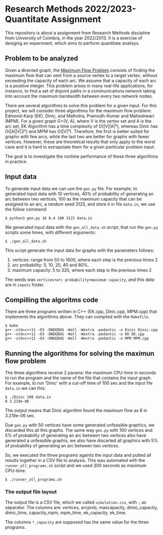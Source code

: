 # Research Methods 2022/2023- Quantitate Assignment

This repository is about a assignment from Research Methods discipline from
University of Coimbra, in the year 2022/2013. It is a exercise of designig
an experiment, which aims to perform quantitate analisys.

## Problem to be analyzed

Given a directed graph, the [Maximum Flow Problem](https://en.wikipedia.org/wiki/Maximum_flow_problem)
consists of finding the maximum flow that can sent from a source vertex to a
target vertex, without exceeding the capacity of each arc. We assume that a
capacity of each arc is a positive integer. This problem arises in many real-life
applications, for instance, to find a set of disjoint paths in a communications
network taking into account the maximum bandwidth between every two network nodes.

There are several algorithms to solve this problem for a given input. For this
project, we will consider three algorithms for the maximum flow problem:
Edmond-Karp (EK), Dinic, and Malhotra, Pramodh-Kumar and Maheshwari (MPM). For
a given graph G=(V, A), where V is the vertex set and A is the arc set, EK
Algorithm has a time complexity of O(|V||A|²), whereas Dinic has O(|A||V|2²)
and MPM has O(|V|³). Therefore, the first is better suited for graphs with few
arcs, while the last two are better for graphs with fewer vertices. However,
these are theoretical results that only apply to the worst case and it is hard
to extrapolate them for a given particular problem input.

The goal is to investigate the runtime performance of these three algorithms in
practice.

## Input data

To generate input data we can use the `gen.py` file. For example, to generated
input data with 10 vertices, 40% of probability of generating an arc between two
vertices, 100 as the maximum capacity that can be assigned to an arc, a random
seed 3125, and store it in file `data.in`, we use the follow command:

```
$ python3 gen.py 10 0.4 100 3125 data.in
```

We generated input data with the `gen_all_data.sh` script, that run the `gen.py`
scripts some times, with different arguments:

```
$ ./gen_all_data.sh
```

This script generate the input data for graphs with the parameters follows:
1. vertices: range from 50 to 1600, where each step is the previous times 2
1. arc probability: 5, 10, 20, 40 and 80%.
1. maximum capacity: 5 to 320, where each step is the previous times 2

The seeds was `vertices+arc probability+maximum capacity`, and this data are in
`inputs` folder.

## Compilling the algoritms code

There are three programs written in C++ (EK.cpp, Dinic.cpp, MPM.cpp) that implements
the algorithms above. They can compiled with the `Makefile`.

```
$ make
g++ -std=c++11 -O3 -DNDEBUG -Wall -Wextra -pedantic -o Dinic Dinic.cpp
g++ -std=c++11 -O3 -DNDEBUG -Wall -Wextra -pedantic -o EK EK.cpp
g++ -std=c++11 -O3 -DNDEBUG -Wall -Wextra -pedantic -o MPM MPM.cpp
```

## Running the algorithms for solving the maximun flow problem

The three algorithms receive 2 params: the maximum CPU-time in seconds to run
the program and the name of the file that contains the input graph. For example,
to run 'Dinic' with a cut-off time of 100 sec and the input file `data.in` we can
this:

```
$ ./Dinic 100 data.in
8 3.219e-06
```

The output means that Dinic algorithm found the maximum flow as 8 in 3.219e-06 sec.

Due `gen.py` with 50 vertices have some generated unfeasible graphics, we
discarded this all this graphs. The same way `gen.py` with 100 vertices and
5% of probability of generating an arc between two vertices also have generated
a unfeasible graphis, we also have discarted all graphics with 5% of probability of generating an arc between two vertices.

So, we executed the three programs againts the input data and putted all results
together in a CSV file to analysis. This was automated with the
`runner_all_programs.sh` script and we used 300 seconds as maximum CPU-time:

```
$ ./runner_all_programs.sh
```

### The output file layout

The output file is a CSV file, which we called `simulation.csv`, with `;` as separator.
The columns are: vertices, arcprob, maxcapacity, dimic_capacity, dimic_time, capacity_mpm, mpm_time, ek_capacity, ek_time.

The columns `*_capacity` are supposed has the same value for the three programs.
